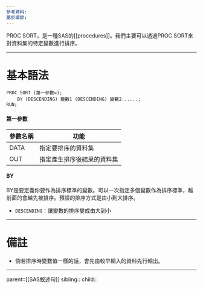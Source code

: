 ```yaml
---
參考資料: 
屬於環節:
---
```

PROC SORT，是一種SAS的[[procedures]]。我們主要可以透過PROC SORT來對資料集的特定變數進行排序。
- - -
# 基本語法
```SAS
PROC SORT (第一參數=);
	BY (DESCENDING) 變數1 (DESCENDING) 變數2......;
RUN;
```

#### 第一參數

| 參數名稱 | 功能            |
| ---- | ------------- |
| DATA | 指定要排序的資料集     |
| OUT  | 指定產生排序後結果的資料集 |

#### BY
BY是要定義你要作為排序標準的變數。可以一次指定多個變數作為排序標準，越前面的會越先被排序。預設的排序方式是由小到大排序。

- `DESCENDING`：讓變數的排序變成由大到小

- - -
# 備註
- 倘若排序時變數值一樣的話，會先由較早輸入的資料先行輸出。
- - -
parent::[[SAS敘述句]]
sibling::
child::